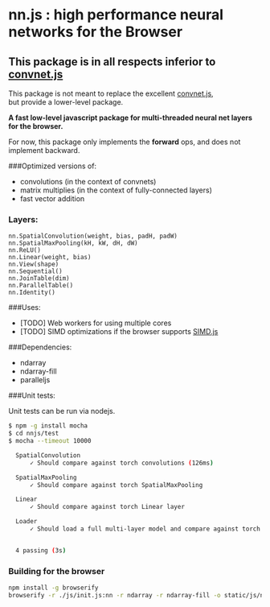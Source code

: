 # nn.js : high performance neural networks for the Browser

## This package is in all respects inferior to [convnet.js](http://cs.stanford.edu/people/karpathy/convnetjs/)

This package is not meant to replace the excellent [convnet.js](http://cs.stanford.edu/people/karpathy/convnetjs/),  
but provide a lower-level package.

**A fast low-level javascript package for multi-threaded neural net layers for the browser.**


For now, this package only implements the **forward** ops, and does not implement backward.

###Optimized versions of:
- convolutions (in the context of convnets)
- matrix multiplies (in the context of fully-connected layers)
- fast vector addition


### Layers:
```
nn.SpatialConvolution(weight, bias, padH, padW) 
nn.SpatialMaxPooling(kH, kW, dH, dW)
nn.ReLU()
nn.Linear(weight, bias)
nn.View(shape)
nn.Sequential()
nn.JoinTable(dim)
nn.ParallelTable()
nn.Identity()
```


###Uses:

- [TODO] Web workers for using multiple cores
- [TODO] SIMD optimizations if the browser supports [SIMD.js](https://developer.mozilla.org/en-US/docs/Web/JavaScript/Reference/Global_Objects/SIMD#Browser_compatibility)


###Dependencies:

- ndarray
- ndarray-fill
- paralleljs

###Unit tests:

Unit tests can be run via nodejs.
``` bash
$ npm -g install mocha
$ cd nnjs/test
$ mocha --timeout 10000

  SpatialConvolution
      ✓ Should compare against torch convolutions (126ms)

  SpatialMaxPooling
      ✓ Should compare against torch SpatialMaxPooling

  Linear
      ✓ Should compare against torch Linear layer

  Loader
      ✓ Should load a full multi-layer model and compare against torch result (3051ms)


  4 passing (3s)
  ```


### Building for the browser
``` bash
npm install -g browserify
browserify -r ./js/init.js:nn -r ndarray -r ndarray-fill -o static/js/nn.js
```
